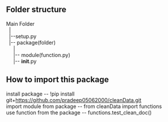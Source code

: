 ## Folder structure
Main Folder<br>
&nbsp;&nbsp;|<br>
&nbsp;&nbsp;|--setup.py<br>
&nbsp;&nbsp;|-- package(folder)<br>
&nbsp;&nbsp;&nbsp;&nbsp;&nbsp;|<br>
&nbsp;&nbsp;&nbsp;&nbsp;&nbsp;|-- module(function.py)<br>
&nbsp;&nbsp;&nbsp;&nbsp;&nbsp;|-- __init__.py<br>
        
## How to import this package<br>
install package -- !pip install git+https://github.com/pradeep05062000/cleanData.git<br>
import module from package -- from cleanData import functions<br>
use function from the package -- functions.test_clean_doc()<br>
